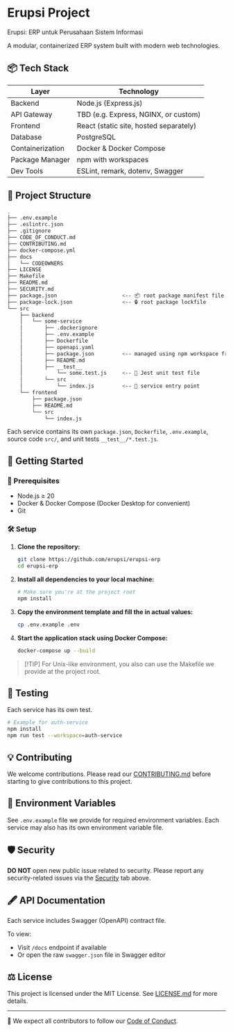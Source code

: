 # Erupsi Project

Erupsi: ERP untuk Perusahaan Sistem Informasi

A modular, containerized ERP system built with modern web technologies.

## 📦 Tech Stack

| Layer        | Technology         |
|--------------|--------------------|
| Backend      | Node.js (Express.js) |
| API Gateway  | TBD (e.g. Express, NGINX, or custom) |
| Frontend     | React (static site, hosted separately) |
| Database     | PostgreSQL         |
| Containerization | Docker & Docker Compose |
| Package Manager | npm with workspaces |
| Dev Tools    | ESLint, remark, dotenv, Swagger |

## 📁 Project Structure
```bash
.
├── .env.example
├── .eslintrc.json
├── .gitignore
├── CODE_OF_CONDUCT.md
├── CONTRIBUTING.md
├── docker-compose.yml
├── docs
│   └── CODEOWNERS
├── LICENSE
├── Makefile
├── README.md
├── SECURITY.md
├── package.json                     <-- 📦 root package manifest file
├── package-lock.json                <-- 🔒 root package lockfile
└── src
    ├── backend
    │   └── some-service
    │       ├── .dockerignore
    │       ├── .env.example
    │       ├── Dockerfile
    │       ├── openapi.yaml
    │       ├── package.json         <-- managed using npm workspace from project root
    │       ├── README.md
    │       ├── __test__
    │           └── some.test.js     <-- 🧪 Jest unit test file
    │       └── src
    │           └── index.js         <-- 🚪 service entry point
    └── frontend
        ├── package.json
        ├── README.md
        └── src
            └── index.js
```

Each service contains its own `package.json`, `Dockerfile`, `.env.example`, source code `src/`, and unit tests `__test__/*.test.js`.

## 🚀 Getting Started

### 🔧 Prerequisites

* Node.js ≥ 20
* Docker & Docker Compose (Docker Desktop for convenient)
* Git

### 🛠️ Setup

1. **Clone the repository:**

   ```bash
   git clone https://github.com/erupsi/erupsi-erp
   cd erupsi-erp
   ```

2. **Install all dependencies to your local machine:**

    ```bash
    # Make sure you're at the project root
    npm install
    ```

3. **Copy the environment template and fill the in actual values:**

   ```bash
   cp .env.example .env
   ```

4. **Start the application stack using Docker Compose:**

   ```bash
   docker-compose up --build
   ```

> \[!TIP]
> For Unix-like environment, you also can use the Makefile we provide at the project root.

## 🧪 Testing

Each service has its own test.

```bash
# Example for auth-service
npm install
npm run test --workspace=auth-service
```

## 💡 Contributing

We welcome contributions. Please read our [CONTRIBUTING.md](CONTRIBUTING.md) before starting to give contributions to this project.

## 📜 Environment Variables

See `.env.example` file we provide for required environment variables. Each service may also has its own environment variable file.

## 🛡️ Security

**DO NOT** open new public issue related to security. Please report any security-related issues via the [Security](https://github.com/erupsi/erupsi-erp/security) tab above.

## 🖋️ API Documentation

Each service includes Swagger (OpenAPI) contract file.

To view:

* Visit `/docs` endpoint if available
* Or open the raw `swagger.json` file in Swagger editor

## ⚖️ License

This project is licensed under the MIT License. See [LICENSE.md](LICENSE.md) for more details.

***

🤝 We expect all contributors to follow our [Code of Conduct](CODE_OF_CONDUCT.md).
